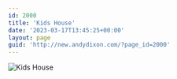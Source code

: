 ```yaml
---
id: 2000
title: 'Kids House'
date: '2023-03-17T13:45:25+00:00'
layout: page
guid: 'http://new.andydixon.com/?page_id=2000'
---
```


![Kids House](https://i0.wp.com/assets.g8x2.ldn.idrivee2-23.com/posters/Kids%20House%2001.jpg?w=1200&ssl=1 "Kids House")